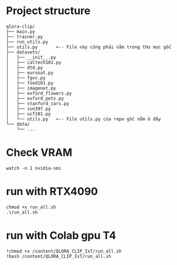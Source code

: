 
# Project structure
```
qlora-clip/
├── main.py
├── trainer.py
├── run_utils.py
├── utils.py       <-- File này cũng phải nằm trong thư mục gốc
├── datasets/
│   ├── __init__.py
│   ├── caltech101.py
│   ├── dtd.py
│   ├── eurosat.py
│   ├── fgvc.py
│   ├── food101.py
│   ├── imagenet.py
│   ├── oxford_flowers.py
│   ├── oxford_pets.py
│   ├── stanford_cars.py
│   ├── sun397.py
│   ├── ucf101.py
│   └── utils.py   <-- File utils.py của repo gốc nằm ở đây
└── data/
    └── ...
```

# Check VRAM
```
watch -n 1 nvidia-smi
```
# run with RTX4090
```
chmod +x run_all.sh
.\run_all.sh
```

# run with Colab gpu T4
```
!chmod +x /content/QLORA_CLIP_IxT/run_all.sh
!bash /content/QLORA_CLIP_IxT/run_all.sh
```